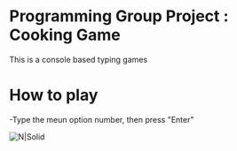 # Programming Group Project : Cooking Game
This is a console based typing games

# How to play
  -Type the meun option number, then press "Enter"
  
![N|Solid](https://i.imgur.com/C9s1z6n.png)
